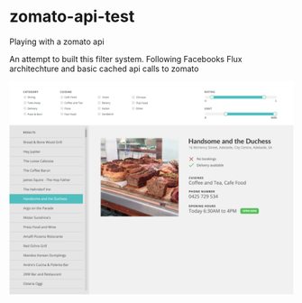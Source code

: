 # zomato-api-test
Playing with a zomato api

An attempt to built this filter system. Following Facebooks Flux architechture and basic cached api calls to zomato

![zomato filter](zomato-app.png "zomato filter")
